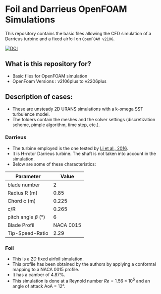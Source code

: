 # Foil and Darrieus OpenFOAM Simulations

This repository contains the basic files allowing the CFD simulation of a Darrieus turbine and a fixed airfoil on `OpenFOAM v2106`.


[![DOI](https://zenodo.org/badge/517322414.svg)](https://zenodo.org/badge/latestdoi/517322414)

## What is this repository for?

- Basic files for OpenFOAM simulation
- OpenFoam Versions : v2106plus to v2206plus

## Description of cases:

- These are unsteady 2D URANS simulations with a k-omega SST turbulence model.
- The folders contain the meshes and the solver settings (discretization scheme, pimple algorithm, time step, etc.).

### Darrieus

- The turbine employed is the one tested by [Li et al., 2016](https://www.sciencedirect.com/science/article/abs/pii/S0360544216303334).
-  It is H-rotor Darrieus turbine. The shaft is not taken into account in the simulation.
-  Below are some of these characteristics:


| Parameter           | Value     |
| -----------        | -----------|
| blade number     | 2          |
| Radius R (m)        |  0.85       |
| Chord c (m)        | 0.225      |
| c/R                | 0.265      |
| pitch angle $\beta$ (°) | 6          |
| Blade Profil     | NACA 0015   |
| Tip-Speed-Ratio                | 2.29       |


### Foil

- This is a 2D fixed airfoil simulation.
- This profile has been obtained by the authors by applying a conformal mapping to a NACA 0015 profile.
- It has a camber of 4.87%. 
- This simulation is done at a Reynold number $Re = 1.56\times 10^5$ and an angle of attack AoA = 12°.
